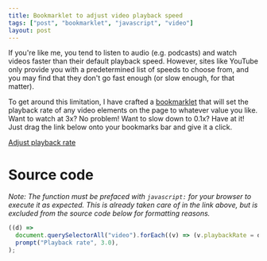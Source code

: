 ```yaml
---
title: Bookmarklet to adjust video playback speed
tags: ["post", "bookmarklet", "javascript", "video"]
layout: post
---
```


If you're like me, you tend to listen to audio (e.g. podcasts) and watch videos
faster than their default playback speed. However, sites like YouTube only
provide you with a predetermined list of speeds to choose from, and you may
find that they don't go fast enough (or slow enough, for that matter).

To get around this limitation, I have crafted a [bookmarklet][] that will set
the playback rate of any video elements on the page to whatever value you like.
Want to watch at 3x? No problem! Want to slow down to 0.1x? Have at it! Just
drag the link below onto your bookmarks bar and give it a click.

<a href="javascript:((d)=>document.querySelectorAll('video').forEach((v)=>(v.playbackRate=d)))(prompt('Playback rate',3.0))">Adjust playback rate</a>

# Source code

_Note: The function must be prefaced with `javascript:` for your browser to
execute it as expected. This is already taken care of in the link above, but
is excluded from the source code below for formatting reasons._

```javascript
((d) =>
  document.querySelectorAll("video").forEach((v) => (v.playbackRate = d)))(
  prompt("Playback rate", 3.0),
);
```

[bookmarklet]: https://en.wikipedia.org/wiki/Bookmarklet
